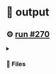 # 📝  output 

## ⚙️ [run #270](https://github.com/jwenerd/ytm-dl/actions/runs/7735824227)

<details>

<summary>

### 📁 Files

</summary>

|                                                                       |lines|size|bytes |
|-----------------------------------------------------------------------|-----|----|------|
|[`output/history.csv` ](output/history.csv)                            |1956 |188K|191221|
|[`output/library_albums.csv` ](output/library_albums.csv)              |947  |68K |66189 |
|[`output/library_songs.csv` ](output/library_songs.csv)                |2952 |248K|253393|
|[`output/library_artists.csv` ](output/library_artists.csv)            |2032 |92K |92231 |
|[`output/liked_songs.csv` ](output/liked_songs.csv)                    |1454 |124K|126324|
|[`output/library_subscriptions.csv` ](output/library_subscriptions.csv)|69   |4.0K|2717  |

</details>